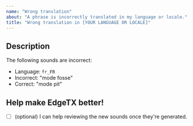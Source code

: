 ```yaml
---
name: "Wrong translation"
about: "A phrase is incorrectly translated in my language or locale."
title: "Wrong translation in [YOUR LANGUAGE OR LOCALE]"
---
```


## Description

<!-- Please specify the language or locale that you're using, and the terms that are incorrectly translated. Don't forget to add the language or locale in the title of the issue as well.  -->

The following sounds are incorrect:

- Language: `fr_FR` <!-- for example -->
- Incorrect: "mode fosse"
- Correct: "mode pit"

## Help make EdgeTX better!

<!-- You'll be able to check these boxes once the issue is created. -->

- [ ] (optional) I can help reviewing the new sounds once they're generated.
